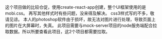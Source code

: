 
这个项目做的比较仓促，使用create-react-app创建，整个UI框架使用的是mobi.css。
再写其他样式时有些问题，没来得及解决。
css3样式写的不多，敬请见谅。
本人的photoshop软件由于损坏，故无法对图片进行处理，导致页面上的图片在大屏幕时，失真。
此项目需要与mock-server项目的node服务端配合拉取数据。所以所要查看此项目，这2个项目都需要拉取。
